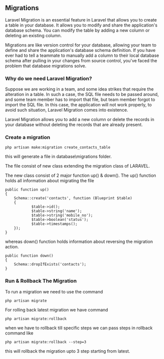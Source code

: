 ## Migrations

Laravel Migration is an essential feature in Laravel that allows you to create a table in your database.
It allows you to modify and share the application's database schema.
You can modify the table by adding a new column or deleting an existing column.

Migrations are like version control for your database, allowing your team to define and share the application's database schema definition. If you have ever had to tell a teammate to manually add a column to their local database schema after pulling in your changes from source control, you've faced the problem that database migrations solve.

### Why do we need Laravel Migration?

Suppose we are working in a team, and some idea strikes that require the alteration in a table.
In such a case, the SQL file needs to be passed around, and some team member has to import that file, but team member forgot to import the SQL file.
In this case, the application will not work properly, to avoid such situation, Laravel Migration comes into existence.

Laravel Migration allows you to add a new column or delete the records in your database without deleting the records that are already present.


### Create a migration
```
php artisan make:migration create_contacts_table
```

this will generate a file in database\migrations folder.

The file consist of new class extending the migration class of LARAVEL.

The new class consist of 2 major function up() & down().
The up() function holds all information about migrating the file

```
public function up()
{
    Schema::create('contacts', function (Blueprint $table) 
    {
            $table->id();
            $table->string('name');
            $table->string('mobile_no');
            $table->boolean('status');
            $table->timestamps();
    });
}
```

whereas down() function holds information about reversing the migration action.

```
public function down()
{
    Schema::dropIfExists('contacts');
}
```

### Run & Rollback The Migration
To run a migration we need to use the command
```
php artisan migrate
```

For rolling back latest migration we have command
```
php artisan migrate:rollback
```

when we have to rollback till specific steps we can pass steps in rollback command like
```
php artisan migrate:rollback --step=3
```
this will rollback the migration upto 3 step starting from latest.




